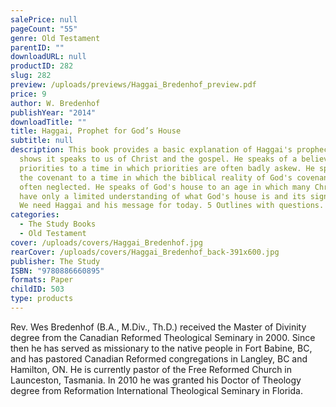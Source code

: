```yaml
---
salePrice: null
pageCount: "55"
genre: Old Testament
parentID: ""
downloadURL: null
productID: 282
slug: 282
preview: /uploads/previews/Haggai_Bredenhof_preview.pdf
price: 9
author: W. Bredenhof
publishYear: "2014"
downloadTitle: ""
title: Haggai, Prophet for God’s House
subtitle: null
description: This book provides a basic explanation of Haggai's prophecy, and
  shows it speaks to us of Christ and the gospel. He speaks of a believer's
  priorities to a time in which priorities are often badly askew. He speaks of
  the covenant to a time in which the biblical reality of God's covenant is
  often neglected. He speaks of God's house to an age in which many Christians
  have only a limited understanding of what God's house is and its significance.
  We need Haggai and his message for today. 5 Outlines with questions.
categories:
  - The Study Books
  - Old Testament
cover: /uploads/covers/Haggai_Bredenhof.jpg
rearCover: /uploads/covers/Haggai_Bredenhof_back-391x600.jpg
publisher: The Study
ISBN: "9780886660895"
formats: Paper
childID: 503
type: products
---
```

Rev. Wes Bredenhof (B.A., M.Div., Th.D.) received the Master of Divinity degree from the Canadian Reformed Theological Seminary in 2000. Since then he has served as missionary to the native people in Fort Babine, BC, and has pastored Canadian Reformed congregations in Langley, BC and Hamilton, ON. He is currently pastor of the Free Reformed Church in Launceston, Tasmania. In 2010 he was granted his Doctor of Theology degree from Reformation International Theological Seminary in Florida.